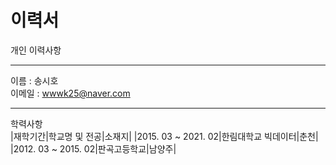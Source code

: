 # 이력서
개인 이력사항

---
이름 : 송시호   
이메일 : wwwk25@naver.com

---
학력사항   
|재학기간|학교명 및 전공|소재지|
|2015. 03 ~ 2021. 02|한림대학교 빅데이터|춘천|
|2012. 03 ~ 2015. 02|판곡고등학교|남양주|



